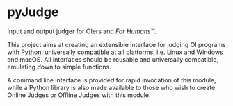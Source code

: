 
# pyJudge

Input and output judger for OIers and *For Humans™*.

This project aims at creating an extensible interface for judging OI programs
with Python, universally compatible at all platforms, i.e. Linux and Windows
<del>and macOS</del>. All interfaces should be reusable and universally
compatible, emulating down to simple functions.

A command line interface is provided for rapid invocation of this module, while
a Python library is also made available to those who wish to create Online
Judges or Offline Judges with this module.

